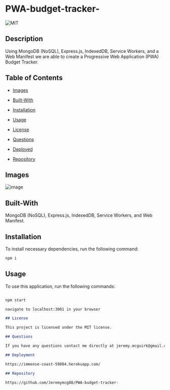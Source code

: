 # PWA-budget-tracker-
![MIT](https://img.shields.io/badge/license-MIT-green.svg)

## Description

Using MongoDB (NoSQL), Express.js, IndexedDB, Service Workers, and a Web Manifest we are able to create a Progressive Web Application (PWA) Budget Tracker.


## Table of Contents

* [Images](#images)

* [Built-With](#built-with)

* [Installation](#installation)

* [Usage](#usage)

* [License](#license)

* [Questions](#questions)

* [Deployed](#deployed)

* [Repository](#repository)

## Images

![image](https://user-images.githubusercontent.com/82800409/143961227-c8472db2-18e8-42a7-a273-32f765e3672b.png)


## Built-With

MongoDB (NoSQL), Express.js, IndexedDB, Service Workers, and Web Manifest.

## Installation

To install necessary dependencies, run the following command:
```md
npm i
```
## Usage

To use this application, run the following commands:
```md

npm start

navigate to localhost:3001 in your browser

## License

This project is licensed under the MIT license.

## Questions

If you have any questions contact me directly at jeremy.mcguirk@gmail.com. You can find more of my work at [Github](https://github.com/Jeremymcg88).

## Deployment

https://immense-coast-59804.herokuapp.com/

## Repository

https://github.com/Jeremymcg88/PWA-budget-tracker-
